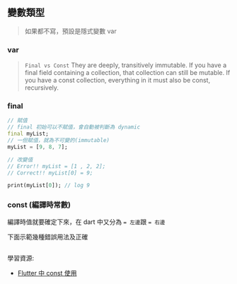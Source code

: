 ## 變數類型

> 如果都不寫，預設是隱式變數 var

### var

> `Final vs Const`  They are deeply, transitively immutable. If you have a final field containing a collection, that collection can still be mutable. If you have a const collection, everything in it must also be const, recursively.

### final
```dart
// 賦值
// final 初始可以不賦值，會自動被判斷為 dynamic
final myList;
// 一但賦值，就為不可變的(immutable)
myList = [9, 8, 7];

// 改變值
// Error!! myList = [1 , 2, 2];
// Correct!! myList[0] = 9;

print(myList[0]); // log 9
```

### const (編譯時常數)

編譯時值就要確定下來，在 dart 中又分為 `= 左邊`跟 `= 右邊`

下面示範幾種錯誤用法及正確
```dart

```

學習資源:

- [Flutter 中 const 使用](https://juejin.cn/post/6919879270370115591#heading-1)
